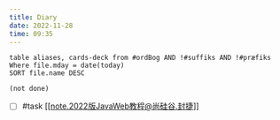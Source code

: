 ```yaml
---
title: Diary
date: 2022-11-28
time: 09:35
---
```


```dataview
table aliases, cards-deck from #ordBog AND !#suffiks AND !#præfiks Where file.mday = date(today)
SORT file.name DESC
```

```tasks
(not done)
```

- [ ] #task [[note.2022版JavaWeb教程@尚硅谷.封捷]]
